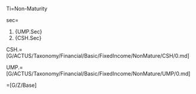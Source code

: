 Ti=Non-Maturity

sec=<ol><li>{UMP.Sec}</li><li>{CSH.Sec}</li></ol>

CSH.=[G/ACTUS/Taxonomy/Financial/Basic/FixedIncome/NonMature/CSH/0.md]

UMP.=[G/ACTUS/Taxonomy/Financial/Basic/FixedIncome/NonMature/UMP/0.md]

=[G/Z/Base]